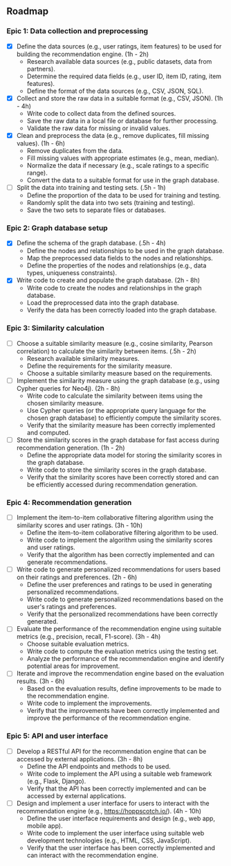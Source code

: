 ## Roadmap

### Epic 1: Data collection and preprocessing

- [x] Define the data sources (e.g., user ratings, item features) to be used for building the recommendation engine. (1h - 2h)
    - Research available data sources (e.g., public datasets, data from partners).
    - Determine the required data fields (e.g., user ID, item ID, rating, item features).
    - Define the format of the data sources (e.g., CSV, JSON, SQL).
- [x] Collect and store the raw data in a suitable format (e.g., CSV, JSON). (1h - 4h)
    - Write code to collect data from the defined sources.
    - Save the raw data in a local file or database for further processing.
    - Validate the raw data for missing or invalid values.
- [x] Clean and preprocess the data (e.g., remove duplicates, fill missing values). (1h - 6h)
    - Remove duplicates from the data.
    - Fill missing values with appropriate estimates (e.g., mean, median).
    - Normalize the data if necessary (e.g., scale ratings to a specific range).
    - Convert the data to a suitable format for use in the graph database.
- [ ] Split the data into training and testing sets. (.5h - 1h)
    - Define the proportion of the data to be used for training and testing.
    - Randomly split the data into two sets (training and testing).
    - Save the two sets to separate files or databases.

### Epic 2: Graph database setup

- [x] Define the schema of the graph database. (.5h - 4h)
    - Define the nodes and relationships to be used in the graph database.
    - Map the preprocessed data fields to the nodes and relationships.
    - Define the properties of the nodes and relationships (e.g., data types, uniqueness constraints).
- [x] Write code to create and populate the graph database. (2h - 8h)
    - Write code to create the nodes and relationships in the graph database.
    - Load the preprocessed data into the graph database.
    - Verify the data has been correctly loaded into the graph database.

### Epic 3: Similarity calculation

- [ ] Choose a suitable similarity measure (e.g., cosine similarity, Pearson correlation) to calculate the similarity between items. (.5h - 2h)
    - Research available similarity measures.
    - Define the requirements for the similarity measure.
    - Choose a suitable similarity measure based on the requirements.
- [ ] Implement the similarity measure using the graph database (e.g., using Cypher queries for Neo4j). (2h - 8h)
    - Write code to calculate the similarity between items using the chosen similarity measure.
    - Use Cypher queries (or the appropriate query language for the chosen graph database) to efficiently compute the similarity scores.
    - Verify that the similarity measure has been correctly implemented and computed.
- [ ] Store the similarity scores in the graph database for fast access during recommendation generation. (1h - 2h)
    - Define the appropriate data model for storing the similarity scores in the graph database.
    - Write code to store the similarity scores in the graph database.
    - Verify that the similarity scores have been correctly stored and can be efficiently accessed during recommendation generation.


### Epic 4: Recommendation generation

- [ ] Implement the item-to-item collaborative filtering algorithm using the similarity scores and user ratings. (3h - 10h)
    - Define the item-to-item collaborative filtering algorithm to be used.
    - Write code to implement the algorithm using the similarity scores and user ratings.
    - Verify that the algorithm has been correctly implemented and can generate recommendations.
- [ ] Write code to generate personalized recommendations for users based on their ratings and preferences. (2h - 6h)
    - Define the user preferences and ratings to be used in generating personalized recommendations.
    - Write code to generate personalized recommendations based on the user's ratings and preferences.
    - Verify that the personalized recommendations have been correctly generated.
- [ ] Evaluate the performance of the recommendation engine using suitable metrics (e.g., precision, recall, F1-score). (3h - 4h)
    - Choose suitable evaluation metrics.
    - Write code to compute the evaluation metrics using the testing set.
    - Analyze the performance of the recommendation engine and identify potential areas for improvement.
- [ ] Iterate and improve the recommendation engine based on the evaluation results. (3h - 6h)
    - Based on the evaluation results, define improvements to be made to the recommendation engine.
    - Write code to implement the improvements.
    - Verify that the improvements have been correctly implemented and improve the performance of the recommendation engine.


### Epic 5: API and user interface

- [ ] Develop a RESTful API for the recommendation engine that can be accessed by external applications. (3h - 8h)
    - Define the API endpoints and methods to be used.
    - Write code to implement the API using a suitable web framework (e.g., Flask, Django).
    - Verify that the API has been correctly implemented and can be accessed by external applications.
- [ ] Design and implement a user interface for users to interact with the recommendation engine (e.g., https://hoppscotch.io/). (4h - 10h)
    - Define the user interface requirements and design (e.g., web app, mobile app).
    - Write code to implement the user interface using suitable web development technologies (e.g., HTML, CSS, JavaScript).
    - Verify that the user interface has been correctly implemented and can interact with the recommendation engine.
